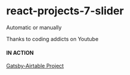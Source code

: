 # react-projects-7-slider

Automatic or manually 

Thanks to coding addicts on Youtube

#### IN ACTION

[Gatsby-Airtable Project](https://gatsby-airtable-design-project.netlify.app/)
